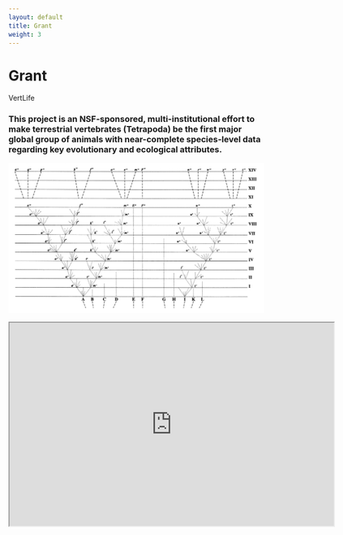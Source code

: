 ```yaml
---
layout: default
title: Grant
weight: 3
---
```


Grant
========

VertLife

### This project is an NSF-sponsored, multi-institutional effort to make terrestrial vertebrates (Tetrapoda) be the first major global group of animals with near-complete species-level data regarding key evolutionary and ecological attributes. ###

![Darwin Tree](/images/DarwinTree.gif)

<iframe width="640" height="400" src="http://www.onezoom.org/embeded_tetrapods.htm?view=1&signs=1&common=1&polytomy=3&ltype=2&hltype=2&font=helvetica&colour=3&init=1"></iframe>




